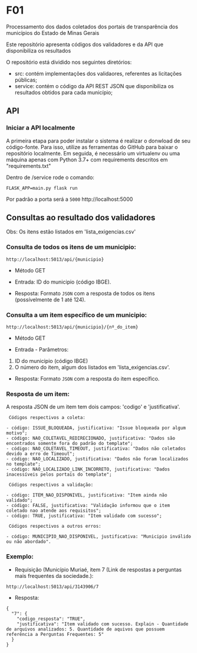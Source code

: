 # F01
Processamento dos dados coletados dos portais de transparência dos municípios do Estado de Minas Gerais

Este repositório apresenta códigos dos validadores e da API que disponibiliza os resultados

O repositório está dividido nos seguintes diretórios:

* src: contém implementações dos validaores, referentes as licitações públicas;
* service: contém o código da API REST JSON que disponibiliza os resultados obtidos para cada município;


## API

### Iniciar a API localmente 
A primeira etapa para poder instalar o sistema é realizar o donwload de seu código-fonte. Para isso, utilize as ferramentas do GitHub para baixar o repositório localmente. Em seguida, é necessário um virtualenv ou uma máquina apenas com Python 3.7+ com requirements descritos em "requirements.txt"

Dentro de /service rode o comando:

<!-- export FLASK_ENV=development -->
```
FLASK_APP=main.py flask run
```

Por padrão a porta será a `5000` http://localhost:5000

## Consultas ao resultado dos validadores

Obs: Os itens estão listados em 'lista_exigencias.csv'

### Consulta de todos os itens de um municipio:

```
http://localhost:5013/api/{municipio}
```
- Método GET

- Entrada: 
    ID do municipio (código IBGE).

- Resposta: Formato `JSON` com a resposta de todos os itens (possívelmente de 1 até 124).

### Consulta a um item específico de um municipio:

```
http://localhost:5013/api/{municipio}/{nº_do_item}
```
- Método GET

- Entrada - Parâmetros: 
 1) ID do municipio (código IBGE)
 2) O número do item, algum dos listados em 'lista_exigencias.csv'.

- Resposta: Formato `JSON` com a resposta do item específico.


### Resposta de um item:

A resposta JSON de um item tem dois campos: 'codigo' e 'justificativa'.

     Códigos respectivos a coleta:

    - código: ISSUE_BLOQUEADA, justificativa: "Issue bloqueada por algum motivo";
    - código: NAO_COLETAVEL_REDIRECIONADO, justificativa: "Dados são encontrados somente fora do padrão do template";
    - código: NAO_COLETAVEL_TIMEOUT, justificativa: "Dados não coletados devido a erro de Timeout";
    - código: NAO_LOCALIZADO, justificativa: "Dados não foram localizados no template";
    - código: NAO_LOCALIZADO_LINK_INCORRETO, justificativa: "Dados inacessíveis pelos portais do template";

     Códigos respectivos a validação:

    - código: ITEM_NAO_DISPONIVEL, justificativa: "Item ainda não validado";
    - código: FALSE, justificativa: "Validação informou que o item coletado nao atende aos requisitos";
    - código: TRUE, justificativa: "Item validado com sucesso";

     Códigos respectivos a outros erros:

    - código: MUNICIPIO_NAO_DISPONIVEL, justificativa: "Municipio inválido ou não abordado".

### Exemplo:

- Requisição (Município Muriaé, item 7 (Link de respostas a perguntas mais frequentes da sociedade.):

```
http://localhost:5013/api/3143906/7 
```

- Resposta:

```
{
  "7": {
    "codigo_resposta": "TRUE", 
    "justificativa": "Item validado com sucesso. Explain - Quantidade de arquivos analizados: 5. Quantidade de aquivos que possuem referência a Perguntas Frequentes: 5"
  }
}
```
